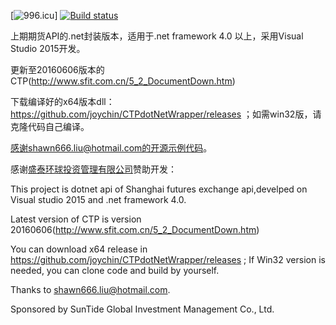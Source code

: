 [![996.icu](https://img.shields.io/badge/link-996.icu-red.svg)]
[![Build status](https://ci.appveyor.com/api/projects/status/biiillpk0ar6stv7?svg=true)](https://ci.appveyor.com/project/joychin/ctpdotnetwrapper)

上期期货API的.net封装版本，适用于.net framework 4.0 以上，采用Visual Studio 2015开发。

更新至20160606版本的CTP(http://www.sfit.com.cn/5_2_DocumentDown.htm)

下载编译好的x64版本dll： https://github.com/joychin/CTPdotNetWrapper/releases ；如需win32版，请克隆代码自己编译。

感谢shawn666.liu@hotmail.com的开源示例代码。

感谢[盛泰环球投资管理有限公司](http://www.suntideglobal.com)赞助开发：

This project is dotnet api of Shanghai futures exchange api,develped on Visual studio 2015 and .net framework 4.0.

Latest version of CTP is version 20160606(http://www.sfit.com.cn/5_2_DocumentDown.htm)

You can download x64 release in https://github.com/joychin/CTPdotNetWrapper/releases ; If Win32 version is needed, you can clone code and build by yourself.

Thanks to shawn666.liu@hotmail.com.

Sponsored by SunTide Global Investment Management Co., Ltd.
